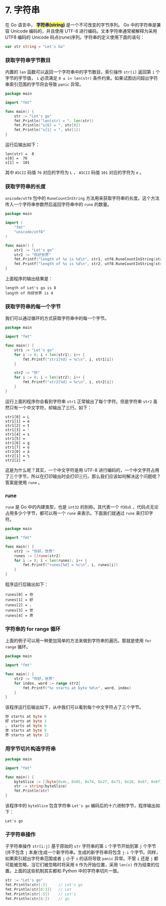# 7. 字符串



在 Go 语言中， <mark style="color:blue;">**字符串(string)**</mark> 是一个不可改变的字节序列。 Go 中的字符串是兼容 Unicode 编码的，并且使用 UTF-8 进行编码。文本字符串通常被解释为采用 UTF8 编码的 Unicode 码点(rune)序列。字符串的定义使用下面的语句：

```go
var str string = "Let's Go"
```

### 获取字符串字节数目

内置的 `len` 函数可以返回一个字符串中的字节数目，索引操作 `str[i]` 返回第 `i` 个字节的字节值， `i` 必须满足 `0 ≤ i< len(str)` 条件约束。如果试图访问超出字符串索引范围的字节将会导致 `panic` 异常。

```go
package main

import "fmt"

func main() {
	str := "Let's go"
	fmt.Println("len(str) = ", len(str))
	fmt.Println("s[0] = ", str[0])
	fmt.Println("s[1] = ", str[1])
}
```

运行后输出如下：

```
len(str) =  8
s[0] =  76
s[1] =  101
```

其中 `ASCII` 码值 `76` 对应的字符为 `L` ， `ASCII` 码值 `101` 对应的字符为 `e` 。

### 获取字符串的长度

`unicode/utf8` 包中的 `RuneCountInString` 方法用来获取字符串的长度。这个方法传入一个字符串参数然后返回字符串中的 `rune` 的数量。

```go
package main

import (
	"fmt"
	"unicode/utf8"
)

func main() {
	str1 := "Let's go"
	str2 := "你好世界"
	fmt.Printf("length of %s is %d\n", str1, utf8.RuneCountInString(str1))
	fmt.Printf("length of %s is %d\n", str2, utf8.RuneCountInString(str2))
}
```

上面程序的输出结果是：

```
length of Let's go is 8
length of 你好世界 is 4
```

### 获取字符串的每一个字节

我们可以通过循环的方式获取字符串中的每一个字节。

```go
package main

import "fmt"

func main() {
	str1 := "Let's go"
	for i := 0; i < len(str1); i++ {
		fmt.Printf("str1[%d] = %c\n", i, str1[i])
	}

	str2 := "你"
	for i := 0; i < len(str2); i++ {
		fmt.Printf("str2[%d] = %c\n", i, str2[i])
	}
}
```

运行上面的程序你会看到字符串 `str1` 正常输出了每个字符。但是字符串 `str2` 虽然只有一个中文字符，却输出了三行。如下：

```
str1[0] = L
str1[1] = e
str1[2] = t
str1[3] = '
str1[4] = s
str1[5] =  
str1[6] = g
str1[7] = o
str2[0] = ä
str2[1] = ½
str2[2] =  
```

这是为什么呢？其实，一个中文字符是用 UTF-8 进行编码的，一个中文字符占用了三个字节，所以在打印输出时会打印三行。那么我们应该如何解决这个问题呢？答案是使用 `rune` 。

### rune

`rune` 是 Go 中的内建类型，也是 `int32` 的别称。其代表一个 `代码点` ，代码点无论占用多少个字节，都可以用一个 `rune` 来表示。下面我们就通过 `rune` 来打印字符。

```go
package main

import "fmt"

func main() {
	str2 := "你好，世界"
	runes := []rune(str2)
	for i := 0; i < len(runes); i++ {
		fmt.Printf("runes[%d] = %c\n", i, runes[i])
	}
}
```

程序运行后输出如下：

```
runes[0] = 你
runes[1] = 好
runes[2] = ，
runes[3] = 世
runes[4] = 界
```

### 字符串的 for range 循环

上面的例子可以用一种更加简单的方法来做到字符串的遍历。那就是使用 `for range` 循环。

```go
package main

import "fmt"

func main() {
	str2 := "你好，世界"
	for index, word := range str2{
		fmt.Printf("%c starts at byte %d\n", word, index)
	}
}
```

该程序运行后输出如下，从中我们可以看到每个中文字符占了三个字节。

```go
你 starts at byte 0
好 starts at byte 3
， starts at byte 6
世 starts at byte 9
界 starts at byte 12
```

### 用字节切片构造字符串

```go
package main

import "fmt"

func main() {
	byteSlice := []byte{0x4c, 0x65, 0x74, 0x27, 0x73, 0x20, 0x67, 0x6f}
	str := string(byteSlice)
	fmt.Println(str)
}
```

该程序中的 `byteSlice` 包含字符串 `Let's go` 编码后的十六进制字节，程序输出如下：

```
Let's go
```

### 子字符串操作

子字符串操作 `str[i:j]` 基于原始的 `str` 字符串的第 `i` 个字节开始到第 `j` 个字节(并不包含 `j` 本身)生成一个新字符串。生成的新字符串将包含 `j-i` 个字节。同样，如果索引超出字符串范围或者 `j` 小于 `i` 的话将导致 `panic` 异常。不管 `i` 还是 `j` 都可能被忽略，当它们被忽略时将采用 `0` 作为开始位置，采用 `len(s)` 作为结束的位置。上面的这些机制其实都和 Python 中的字符串切片一致。

```go
str := "Let's go"
fmt.Println(str[:])     // Let's go
fmt.Println(str[0:3])   // Let
fmt.Println(str[:5])    // Let's
fmt.Println(str[6:])    // go
```
